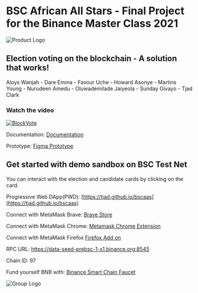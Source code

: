 # BSC African All Stars - Final Project for the Binance Master Class 2021

![Product Logo](https://raw.githubusercontent.com/tjad/bscaas/main/frontend/public/assets/images/logo.png "Product Logo")

## Election voting on the blockchain - A solution that works!


Aloys Wanjah - Dare Emma - Favour Uche - Howard Asonye - Martins Young - Nurudeen Amedu - Oluwademilade Jaiyeola - Sunday Givayo - Tjad Clark

### Watch the video

[![BlockVote](https://img.youtube.com/vi/4pXfhfMbQBs/0.jpg)](https://www.youtube.com/watch?v=4pXfhfMbQBs)

Documentation: [Documentation](https://docs.google.com/document/d/1js9zb1nYTkWUoD6YE5ANVaq-6fVBXOzVzh-cRpcrvKA/edit?usp=sharing)

Prototype: [ Figma Prototype](https://www.figma.com/proto/Q3mWl2OyrI15ErtsqLwyAH/BlockVote?node-id=115%3A2&viewport=-954%2C235%2C0.25&scaling=scale-down&page-id=0%3A1)


## Get started with demo sandbox on BSC Test Net
You can interact with the election and candidate cards by clicking on the card.

Progressive Web DApp(PWD): [https://tjad.github.io/bscaas](https://tjad.github.io/bscaas)

Connect with MetaMask Brave: [Brave Store](https://chrome.google.com/webstore/detail/metamask/nkbihfbeogaeaoehlefnkodbefgpgknn?hl=en)

Connect with MetaMask Chrome: [Metamask Chrome Extension](https://chrome.google.com/webstore/detail/metamask/nkbihfbeogaeaoehlefnkodbefgpgknn?hl=en)

Connect with MetaMask Firefox [Firefox Add on](https://addons.mozilla.org/en-US/firefox/addon/ether-metamask/)


RPC URL: https://data-seed-prebsc-1-s1.binance.org:8545

Chain ID: 97

Fund yourself BNB with: [Binance Smart Chain Faucet](https://testnet.binance.org/faucet-smart)



![Group Logo](https://raw.githubusercontent.com/tjad/bscaas/main/frontend/public/assets/images/bscaas-logo.png "Group Logo")

